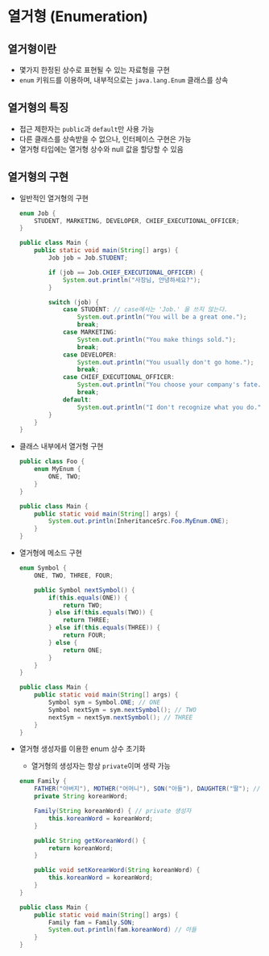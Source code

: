 # 열거형 (Enumeration)

## 열거형이란

- 몇가지 한정된 상수로 표현될 수 있는 자료형을 구현
- `enum` 키워드를 이용하며, 내부적으로는 `java.lang.Enum` 클래스를 상속

## 열거형의 특징

- 접근 제한자는 `public`과 `default`만 사용 가능
- 다른 클래스를 상속받을 수 없으나, 인터페이스 구현은 가능
- 열거형 타입에는 열거형 상수와 null 값을 할당할 수 있음

## 열거형의 구현

- 일반적인 열거형의 구현

  ```java
  enum Job {
      STUDENT, MARKETING, DEVELOPER, CHIEF_EXECUTIONAL_OFFICER;
  }

  public class Main {
      public static void main(String[] args) {
          Job job = Job.STUDENT;

          if (job == Job.CHIEF_EXECUTIONAL_OFFICER) {
              System.out.println("사장님, 안녕하세요?");
          }

          switch (job) {
              case STUDENT: // case에서는 'Job.' 을 쓰지 않는다.
                  System.out.println("You will be a great one.");
                  break;
              case MARKETING:
                  System.out.println("You make things sold.");
                  break;
              case DEVELOPER:
                  System.out.println("You usually don't go home.");
                  break;
              case CHIEF_EXECUTIONAL_OFFICER:
                  System.out.println("You choose your company's fate.");
                  break;
              default:
                  System.out.println("I don't recognize what you do.");
          }
      }
  }
  ```

- 클래스 내부에서 열거형 구현

  ```java
  public class Foo {
      enum MyEnum {
          ONE, TWO;
      }
  }

  public class Main {
      public static void main(String[] args) {
          System.out.println(InheritanceSrc.Foo.MyEnum.ONE);
      }
  }
  ```

- 열거형에 메소드 구현

  ```java
  enum Symbol {
      ONE, TWO, THREE, FOUR;

      public Symbol nextSymbol() {
          if(this.equals(ONE)) {
              return TWO;
          } else if(this.equals(TWO)) {
              return THREE;
          } else if(this.equals(THREE)) {
              return FOUR;
          } else {
              return ONE;
          }
      }
  }

  public class Main {
      public static void main(String[] args) {
          Symbol sym = Symbol.ONE; // ONE
          Symbol nextSym = sym.nextSymbol(); // TWO
          nextSym = nextSym.nextSymbol(); // THREE
      }
  }

  ```

- 열거형 생성자를 이용한 enum 상수 초기화
  - 열거형의 생성자는 항상 `private`이며 생략 가능

  ```java
  enum Family {
      FATHER("아버지"), MOTHER("어머니"), SON("아들"), DAUGHTER("딸"); // 생성자 호출
      private String koreanWord;

      Family(String koreanWord) { // private 생성자
          this.koreanWord = koreanWord;
      }

      public String getKoreanWord() {
          return koreanWord;
      }

      public void setKoreanWord(String koreanWord) {
          this.koreanWord = koreanWord;
      }
  }

  public class Main {
      public static void main(String[] args) {
          Family fam = Family.SON;
          System.out.println(fam.koreanWord) // 아들
      }
  }
  ```
